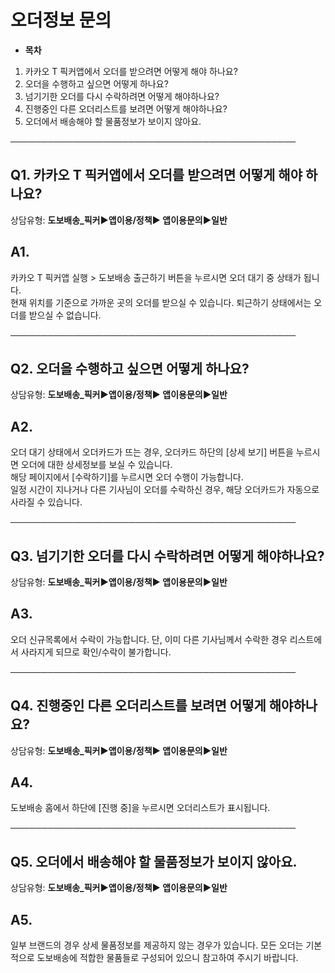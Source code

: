 # 오더정보 문의

* **목차**

1. 카카오 T 픽커앱에서 오더를 받으려면 어떻게 해야 하나요?
2. 오더을 수행하고 싶으면 어떻게 하나요?
3. 넘기기한 오더를 다시 수락하려면 어떻게 해야하나요?
4. 진행중인 다른 오더리스트를 보려면 어떻게 해야하나요?
5. 오더에서 배송해야 할 물품정보가 보이지 않아요.

──────────────────────────────────────────────

**Q1. 카카오 T 픽커앱에서 오더를 받으려면 어떻게 해야 하나요?**
----------------------------------------

상담유형: **도보배송\_픽커▶앱이용/정책▶ 앱이용문의▶일반**

**A1.**
-------

카카오 T 픽커앱 실행 > 도보배송 출근하기 버튼을 누르시면 오더 대기 중 상태가 됩니다.  
현재 위치를 기준으로 가까운 곳의 오더를 받으실 수 있습니다. 퇴근하기 상태에서는 오더를 받으실 수 없습니다.

──────────────────────────────────────────────

**Q2. 오더을 수행하고 싶으면 어떻게 하나요?**
-----------------------------

상담유형: **도보배송\_픽커▶앱이용/정책▶ 앱이용문의▶일반**

**A2.**
-------

오더 대기 상태에서 오더카드가 뜨는 경우, 오더카드 하단의 [상세 보기] 버튼을 누르시면 오더에 대한 상세정보를 보실 수 있습니다.  
해당 페이지에서 [수락하기]를 누르시면 오더 수행이 가능합니다.  
일정 시간이 지나거나 다른 기사님이 오더를 수락하신 경우, 해당 오더카드가 자동으로 사라질 수 있습니다.

──────────────────────────────────────────────

**Q3. 넘기기한 오더를 다시 수락하려면 어떻게 해야하나요?**
------------------------------------

상담유형: **도보배송\_픽커▶앱이용/정책▶ 앱이용문의▶일반**

**A3.**
-------

오더 신규목록에서 수락이 가능합니다. 단, 이미 다른 기사님께서 수락한 경우 리스트에서 사라지게 되므로 확인/수락이 불가합니다.

──────────────────────────────────────────────

**Q4. 진행중인 다른 오더리스트를 보려면 어떻게 해야하나요?**
-------------------------------------

상담유형: **도보배송\_픽커▶앱이용/정책▶ 앱이용문의▶일반**

**A4.**
-------

도보배송 홈에서 하단에 [진행 중]을 누르시면 오더리스트가 표시됩니다.

──────────────────────────────────────────────

**Q5. 오더에서 배송해야 할 물품정보가 보이지 않아요.**
----------------------------------

상담유형: **도보배송\_픽커▶앱이용/정책▶ 앱이용문의▶일반**

**A5.**
-------

일부 브랜드의 경우 상세 물품정보를 제공하지 않는 경우가 있습니다. 모든 오더는 기본적으로 도보배송에 적합한 물품들로 구성되어 있으니 참고하여 주시기 바랍니다.